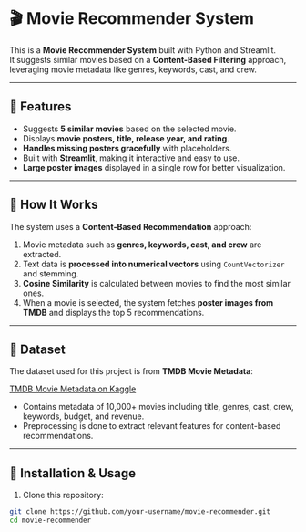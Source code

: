 # 🎬 Movie Recommender System

This is a **Movie Recommender System** built with Python and Streamlit.  
It suggests similar movies based on a **Content-Based Filtering** approach, leveraging movie metadata like genres, keywords, cast, and crew.

---

## 🔹 Features

- Suggests **5 similar movies** based on the selected movie.  
- Displays **movie posters, title, release year, and rating**.  
- **Handles missing posters gracefully** with placeholders.  
- Built with **Streamlit**, making it interactive and easy to use.  
- **Large poster images** displayed in a single row for better visualization.  

---

## 🔹 How It Works

The system uses a **Content-Based Recommendation** approach:  

1. Movie metadata such as **genres, keywords, cast, and crew** are extracted.  
2. Text data is **processed into numerical vectors** using `CountVectorizer` and stemming.  
3. **Cosine Similarity** is calculated between movies to find the most similar ones.  
4. When a movie is selected, the system fetches **poster images from TMDB** and displays the top 5 recommendations.

---

## 🔹 Dataset

The dataset used for this project is from **TMDB Movie Metadata**:

[TMDB Movie Metadata on Kaggle](https://www.kaggle.com/datasets/tmdb/tmdb-movie-metadata)

- Contains metadata of 10,000+ movies including title, genres, cast, crew, keywords, budget, and revenue.  
- Preprocessing is done to extract relevant features for content-based recommendations.

---

## 🔹 Installation & Usage

1. Clone this repository:

```bash
git clone https://github.com/your-username/movie-recommender.git
cd movie-recommender
